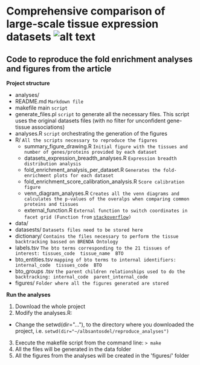 Comprehensive comparison of large-scale tissue expression datasets ![alt text](http://jensenlab.org/images/tissues_icon.png "TISSUES database")
==============

Code to reproduce the fold enrichment analyses and figures from the article
--------------
**Project structure**
- analyses/
 - README.md `Markdown file`
 - makefile  main `script`
 - generate\_files.pl `script` to generate all the necessary files. This script uses the original datasets files (with no filter for unconfident gene-tissue associations) 
 - analyses.R `script` orchestrating the generation of the figures
 - R/ `All the scripts necessary to reproduce the figures`
   - summary\_figure\_drawing.R `Initial figure with the tissues and number of genes/proteins provided by each dataset`
    - datasets\_expression\_breadth\_analyses.R `Expression breadth distribution analysis`
     - fold\_enrichment\_analysis\_per\_dataset.R `Generates the fold-enrichment plots for each dataset`
      - fold\_enrichment\_score\_calibration\_analysis.R `Score calibration figure`
      - venn\_diagram_analyses.R `Creates all the venn diagrams and calculates the p-values of the overalps when comparing common proteins and tissues`
      - external\_function.R `External function to switch coordinates in facet grid (Function from` [`stackoverflow`](http://stackoverflow.com/questions/6625691/is-it-possible-to-switch-the-side-of-y-axis-breaks-and-labels-on-a-faceted-plot)`)`
 - data/ 
  - datasests/ `Datasets files need to be stored here`
  - dictionary/ `Contains the files necessary to perform the tissue backtracking bassed on BRENDA Ontology`
   - labels.tsv `The bto terms corresponding to the 21 tissues of interest: tissues_code  tissue_name  BTO`
   - bto\_entities.tsv `mapping of bto terms to internal identifiers: internal_code  tissues_code  BTO`
   - bto\_groups .tsv `the parent children relationships used to do the backtracking: internal_code  parent_internal_code`
 - figures/ `Folder where all the figures generated are stored`

**Run the analyses**

1. Download the whole project
2. Modify the analyses.R:
  - Change the setwd(dir="..."), to the directory where you downloaded the project, i.e. `setwd(dir="~/albsantosdel/reproduce_analyses")` 
3. Execute the makefile script from the command line:
  `> make`
4. All the files will be generated in the data folder
5. All the figures from the analyses will be created in the 'figures/' folder
